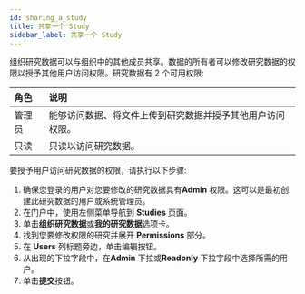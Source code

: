 ```yaml
---
id: sharing_a_study
title: 共享一个 Study
sidebar_label: 共享一个 Study
---
```


组织研究数据可以与组织中的其他成员共享。数据的所有者可以修改研究数据的权限以授予其他用户访问权限。研究数据有 2 个可用权限:

|角色 |说明 |
| :--- | :------------ |
|管理员 |能够访问数据、将文件上传到研究数据并授予其他用户访问权限。|
|只读 |只读以访问研究数据。 |

要授予用户访问研究数据的权限，请执行以下步骤:

1. 确保您登录的用户对您要修改的研究数据具有**Admin** 权限。这可以是最初创建此研究数据的用户或系统管理员。
2. 在门户中，使用左侧菜单导航到 **Studies** 页面。
3. 单击**组织研究数据**或**我的研究数据**选项卡。
4. 找到您要修改权限的研究并展开 **Permissions** 部分。
5. 在 **Users** 列标题旁边，单击编辑按钮。
6. 从出现的下拉字段中，在**Admin** 下拉或**Readonly** 下拉字段中选择所需的用户。
7. 单击**提交**按钮。

